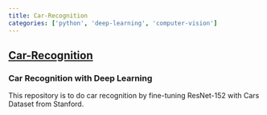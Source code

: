 ```yaml
---
title: Car-Recognition
categories: ['python', 'deep-learning', 'computer-vision']
---
```

## [Car-Recognition](https://github.com/foamliu/Car-Recognition)

### Car Recognition with Deep Learning



This repository is to do car recognition by fine-tuning ResNet-152 with Cars Dataset from Stanford.

